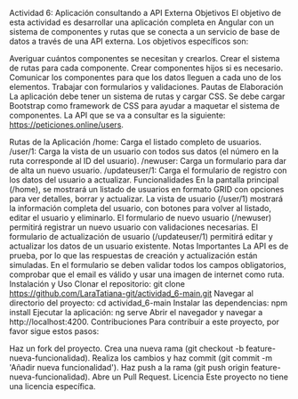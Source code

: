 Actividad 6: Aplicación consultando a API Externa
Objetivos
El objetivo de esta actividad es desarrollar una aplicación completa en Angular con un sistema de componentes y rutas que se conecta a un servicio de base de datos a través de una API externa. Los objetivos específicos son:

Averiguar cuántos componentes se necesitan y crearlos.
Crear el sistema de rutas para cada componente.
Crear componentes hijos si es necesario.
Comunicar los componentes para que los datos lleguen a cada uno de los elementos.
Trabajar con formularios y validaciones.
Pautas de Elaboración
La aplicación debe tener un sistema de rutas y cargar CSS. Se debe cargar Bootstrap como framework de CSS para ayudar a maquetar el sistema de componentes. La API que se va a consultar es la siguiente: https://peticiones.online/users.

Rutas de la Aplicación
/home: Carga el listado completo de usuarios.
/user/1: Carga la vista de un usuario con todos sus datos (el número en la ruta corresponde al ID del usuario).
/newuser: Carga un formulario para dar de alta un nuevo usuario.
/updateuser/1: Carga el formulario de registro con los datos del usuario a actualizar.
Funcionalidades
En la pantalla principal (/home), se mostrará un listado de usuarios en formato GRID con opciones para ver detalles, borrar y actualizar.
La vista de usuario (/user/1) mostrará la información completa del usuario, con botones para volver al listado, editar el usuario y eliminarlo.
El formulario de nuevo usuario (/newuser) permitirá registrar un nuevo usuario con validaciones necesarias.
El formulario de actualización de usuario (/updateuser/1) permitirá editar y actualizar los datos de un usuario existente.
Notas Importantes
La API es de prueba, por lo que las respuestas de creación y actualización están simuladas.
En el formulario se deben validar todos los campos obligatorios, comprobar que el email es válido y usar una imagen de internet como ruta.
Instalación y Uso
Clonar el repositorio:
git clone https://github.com/LaraTatiana-git/actividad_6-main.git
Navegar al directorio del proyecto:
cd actividad_6-main
Instalar las dependencias:
npm install
Ejecutar la aplicación:
ng serve
Abrir el navegador y navegar a http://localhost:4200.
Contribuciones
Para contribuir a este proyecto, por favor sigue estos pasos:

Haz un fork del proyecto.
Crea una nueva rama (git checkout -b feature-nueva-funcionalidad).
Realiza los cambios y haz commit (git commit -m 'Añadir nueva funcionalidad').
Haz push a la rama (git push origin feature-nueva-funcionalidad).
Abre un Pull Request.
Licencia
Este proyecto no tiene una licencia específica.
